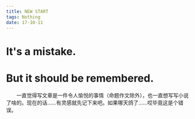 ```yaml
---
title: NEW START
tags: Nothing
date: 17-10-11
---
```

# It's a mistake.
# But it should be remembered.
　　一直觉得写文章是一件令人愉悦的事情（命题作文除外），也一直想写写小说了啥的。现在的话……有灵感就先记下来吧。如果哪天鸽了……哎毕竟这是个错误。
